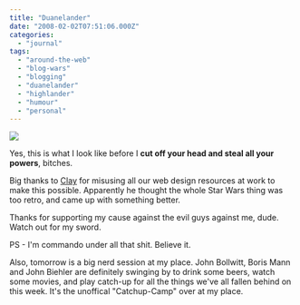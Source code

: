 ```yaml
---
title: "Duanelander"
date: "2008-02-02T07:51:06.000Z"
categories: 
  - "journal"
tags: 
  - "around-the-web"
  - "blog-wars"
  - "blogging"
  - "duanelander"
  - "highlander"
  - "humour"
  - "personal"
---
```


[![](http://farm3.static.flickr.com/2370/2236452840_d6c83fb9f8.jpg?v=0)](http://flickr.com/photos/duanestorey/2236452840/)

Yes, this is what I look like before I **cut off your head and steal all your powers**, bitches.

Big thanks to [Clay](http://twitchy67.wordpress.com) for misusing all our web design resources at work to make this possible. Apparently he thought the whole Star Wars thing was too retro, and came up with something better.

Thanks for supporting my cause against the evil guys against me, dude. Watch out for my sword.

PS - I'm commando under all that shit. Believe it.

Also, tomorrow is a big nerd session at my place. John Bollwitt, Boris Mann and John Biehler are definitely swinging by to drink some beers, watch some movies, and play catch-up for all the things we've all fallen behind on this week. It's the unoffical "Catchup-Camp" over at my place.
